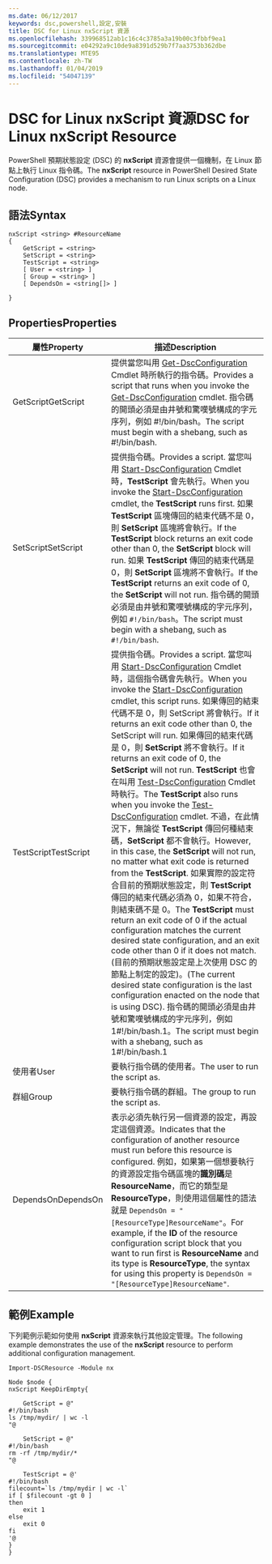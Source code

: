 ```yaml
---
ms.date: 06/12/2017
keywords: dsc,powershell,設定,安裝
title: DSC for Linux nxScript 資源
ms.openlocfilehash: 339968512ab1c16c4c3785a3a19b00c3fbbf9ea1
ms.sourcegitcommit: e04292a9c10de9a8391d529b7f7aa3753b362dbe
ms.translationtype: MTE95
ms.contentlocale: zh-TW
ms.lasthandoff: 01/04/2019
ms.locfileid: "54047139"
---
```

# <a name="dsc-for-linux-nxscript-resource"></a><span data-ttu-id="89304-103">DSC for Linux nxScript 資源</span><span class="sxs-lookup"><span data-stu-id="89304-103">DSC for Linux nxScript Resource</span></span>

<span data-ttu-id="89304-104">PowerShell 預期狀態設定 (DSC) 的 **nxScript** 資源會提供一個機制，在 Linux 節點上執行 Linux 指令碼。</span><span class="sxs-lookup"><span data-stu-id="89304-104">The **nxScript** resource in PowerShell Desired State Configuration (DSC) provides a mechanism to run Linux scripts on a Linux node.</span></span>

## <a name="syntax"></a><span data-ttu-id="89304-105">語法</span><span class="sxs-lookup"><span data-stu-id="89304-105">Syntax</span></span>

```
nxScript <string> #ResourceName
{
    GetScript = <string>
    SetScript = <string>
    TestScript = <string>
    [ User = <string> ]
    [ Group = <string> ]
    [ DependsOn = <string[]> ]

}
```

## <a name="properties"></a><span data-ttu-id="89304-106">Properties</span><span class="sxs-lookup"><span data-stu-id="89304-106">Properties</span></span>

|  <span data-ttu-id="89304-107">屬性</span><span class="sxs-lookup"><span data-stu-id="89304-107">Property</span></span> |  <span data-ttu-id="89304-108">描述</span><span class="sxs-lookup"><span data-stu-id="89304-108">Description</span></span> |
|---|---|
| <span data-ttu-id="89304-109">GetScript</span><span class="sxs-lookup"><span data-stu-id="89304-109">GetScript</span></span>| <span data-ttu-id="89304-110">提供當您叫用 [Get-DscConfiguration](https://technet.microsoft.com/en-us/library/dn521625.aspx) Cmdlet 時所執行的指令碼。</span><span class="sxs-lookup"><span data-stu-id="89304-110">Provides a script that runs when you invoke the [Get-DscConfiguration](https://technet.microsoft.com/en-us/library/dn521625.aspx) cmdlet.</span></span> <span data-ttu-id="89304-111">指令碼的開頭必須是由井號和驚嘆號構成的字元序列，例如 #!/bin/bash。</span><span class="sxs-lookup"><span data-stu-id="89304-111">The script must begin with a shebang, such as #!/bin/bash.</span></span>|
| <span data-ttu-id="89304-112">SetScript</span><span class="sxs-lookup"><span data-stu-id="89304-112">SetScript</span></span>| <span data-ttu-id="89304-113">提供指令碼。</span><span class="sxs-lookup"><span data-stu-id="89304-113">Provides a script.</span></span> <span data-ttu-id="89304-114">當您叫用 [Start-DscConfiguration](https://technet.microsoft.com/en-us/library/dn521623.aspx) Cmdlet 時，**TestScript** 會先執行。</span><span class="sxs-lookup"><span data-stu-id="89304-114">When you invoke the [Start-DscConfiguration](https://technet.microsoft.com/en-us/library/dn521623.aspx) cmdlet, the **TestScript** runs first.</span></span> <span data-ttu-id="89304-115">如果 **TestScript** 區塊傳回的結束代碼不是 0，則 **SetScript** 區塊將會執行。</span><span class="sxs-lookup"><span data-stu-id="89304-115">If the **TestScript** block returns an exit code other than 0, the **SetScript** block will run.</span></span> <span data-ttu-id="89304-116">如果 **TestScript** 傳回的結束代碼是 0，則 **SetScript** 區塊將不會執行。</span><span class="sxs-lookup"><span data-stu-id="89304-116">If the **TestScript** returns an exit code of 0, the **SetScript** will not run.</span></span> <span data-ttu-id="89304-117">指令碼的開頭必須是由井號和驚嘆號構成的字元序列，例如 `#!/bin/bash`。</span><span class="sxs-lookup"><span data-stu-id="89304-117">The script must begin with a shebang, such as `#!/bin/bash`.</span></span>|
| <span data-ttu-id="89304-118">TestScript</span><span class="sxs-lookup"><span data-stu-id="89304-118">TestScript</span></span>| <span data-ttu-id="89304-119">提供指令碼。</span><span class="sxs-lookup"><span data-stu-id="89304-119">Provides a script.</span></span> <span data-ttu-id="89304-120">當您叫用 [Start-DscConfiguration](https://technet.microsoft.com/en-us/library/dn521623.aspx) Cmdlet 時，這個指令碼會先執行。</span><span class="sxs-lookup"><span data-stu-id="89304-120">When you invoke the [Start-DscConfiguration](https://technet.microsoft.com/en-us/library/dn521623.aspx) cmdlet, this script runs.</span></span> <span data-ttu-id="89304-121">如果傳回的結束代碼不是 0，則 SetScript 將會執行。</span><span class="sxs-lookup"><span data-stu-id="89304-121">If it returns an exit code other than 0, the SetScript will run.</span></span> <span data-ttu-id="89304-122">如果傳回的結束代碼是 0，則 **SetScript** 將不會執行。</span><span class="sxs-lookup"><span data-stu-id="89304-122">If it returns an exit code of 0, the **SetScript** will not run.</span></span> <span data-ttu-id="89304-123">**TestScript** 也會在叫用 [Test-DscConfiguration](https://technet.microsoft.com/en-us/library/dn407382.aspx) Cmdlet 時執行。</span><span class="sxs-lookup"><span data-stu-id="89304-123">The **TestScript** also runs when you invoke the [Test-DscConfiguration](https://technet.microsoft.com/en-us/library/dn407382.aspx) cmdlet.</span></span> <span data-ttu-id="89304-124">不過，在此情況下，無論從 **TestScript** 傳回何種結束碼，**SetScript** 都不會執行。</span><span class="sxs-lookup"><span data-stu-id="89304-124">However, in this case, the **SetScript** will not run, no matter what exit code is returned from the **TestScript**.</span></span> <span data-ttu-id="89304-125">如果實際的設定符合目前的預期狀態設定，則 **TestScript** 傳回的結束代碼必須為 0，如果不符合，則結束碼不是 0。</span><span class="sxs-lookup"><span data-stu-id="89304-125">The **TestScript** must return an exit code of 0 if the actual configuration matches the current desired state configuration, and an exit code other than 0 if it does not match.</span></span> <span data-ttu-id="89304-126">(目前的預期狀態設定是上次使用 DSC 的節點上制定的設定)。</span><span class="sxs-lookup"><span data-stu-id="89304-126">(The current desired state configuration is the last configuration enacted on the node that is using DSC).</span></span> <span data-ttu-id="89304-127">指令碼的開頭必須是由井號和驚嘆號構成的字元序列，例如 1#!/bin/bash.1。</span><span class="sxs-lookup"><span data-stu-id="89304-127">The script must begin with a shebang, such as 1#!/bin/bash.1</span></span>|
| <span data-ttu-id="89304-128">使用者</span><span class="sxs-lookup"><span data-stu-id="89304-128">User</span></span>| <span data-ttu-id="89304-129">要執行指令碼的使用者。</span><span class="sxs-lookup"><span data-stu-id="89304-129">The user to run the script as.</span></span>|
| <span data-ttu-id="89304-130">群組</span><span class="sxs-lookup"><span data-stu-id="89304-130">Group</span></span>| <span data-ttu-id="89304-131">要執行指令碼的群組。</span><span class="sxs-lookup"><span data-stu-id="89304-131">The group to run the script as.</span></span>|
| <span data-ttu-id="89304-132">DependsOn</span><span class="sxs-lookup"><span data-stu-id="89304-132">DependsOn</span></span> | <span data-ttu-id="89304-133">表示必須先執行另一個資源的設定，再設定這個資源。</span><span class="sxs-lookup"><span data-stu-id="89304-133">Indicates that the configuration of another resource must run before this resource is configured.</span></span> <span data-ttu-id="89304-134">例如，如果第一個想要執行的資源設定指令碼區塊的**識別碼**是 **ResourceName**，而它的類型是 **ResourceType**，則使用這個屬性的語法就是 `DependsOn = "[ResourceType]ResourceName"`。</span><span class="sxs-lookup"><span data-stu-id="89304-134">For example, if the **ID** of the resource configuration script block that you want to run first is **ResourceName** and its type is **ResourceType**, the syntax for using this property is `DependsOn = "[ResourceType]ResourceName"`.</span></span>|

## <a name="example"></a><span data-ttu-id="89304-135">範例</span><span class="sxs-lookup"><span data-stu-id="89304-135">Example</span></span>

<span data-ttu-id="89304-136">下列範例示範如何使用 **nxScript** 資源來執行其他設定管理。</span><span class="sxs-lookup"><span data-stu-id="89304-136">The following example demonstrates the use of the **nxScript** resource to perform additional configuration management.</span></span>

```
Import-DSCResource -Module nx

Node $node {
nxScript KeepDirEmpty{

    GetScript = @"
#!/bin/bash
ls /tmp/mydir/ | wc -l
"@

    SetScript = @"
#!/bin/bash
rm -rf /tmp/mydir/*
"@

    TestScript = @'
#!/bin/bash
filecount=`ls /tmp/mydir | wc -l`
if [ $filecount -gt 0 ]
then
    exit 1
else
    exit 0
fi
'@
}
}
```